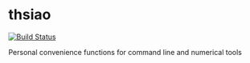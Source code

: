 # thsiao
[![Build Status](https://travis-ci.com/tXiao95/thsiao.svg?branch=master)](https://travis-ci.com/tXiao95/thsiao)

Personal convenience functions for command line and numerical tools
